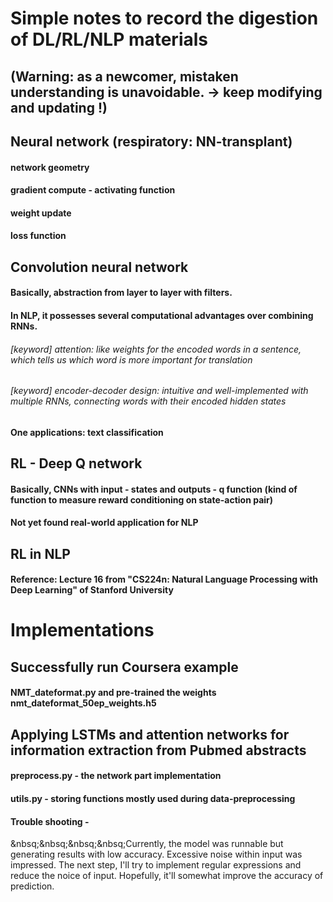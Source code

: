 # Simple notes to record the digestion of DL/RL/NLP materials
## (Warning: as a newcomer, mistaken understanding is unavoidable. -> keep modifying and updating !)

## Neural network (respiratory: NN-transplant)
#### network geometry
#### gradient compute - activating function
#### weight update
#### loss function

## Convolution neural network
#### Basically, abstraction from layer to layer with filters.
#### In NLP, it possesses several computational advantages over combining RNNs.
###### [keyword] attention: like weights for the encoded words in a sentence, which tells us which word is more important for translation
###### [keyword] encoder-decoder design: intuitive and well-implemented with multiple RNNs, connecting words with their encoded hidden states
#### One applications: text classification

## RL - Deep Q network
#### Basically, CNNs with input - states and outputs - q function (kind of function to measure reward conditioning on state-action pair)
#### Not yet found real-world application for NLP

## RL in NLP
#### Reference: Lecture 16 from "CS224n: Natural Language Processing with Deep Learning" of Stanford University


# Implementations
## Successfully run Coursera example
#### NMT_dateformat.py and pre-trained the weights nmt_dateformat_50ep_weights.h5

## Applying LSTMs and attention networks for information extraction from Pubmed abstracts
#### preprocess.py - the network part implementation
#### utils.py - storing functions mostly used during data-preprocessing
#### Trouble shooting - 
&nbsq;&nbsq;&nbsq;&nbsq;Currently, the model was runnable but generating results with low accuracy. Excessive noise within input was impressed. The  next step, I'll try to implement regular expressions and reduce the noice of input. Hopefully, it'll somewhat improve the accuracy of prediction.

